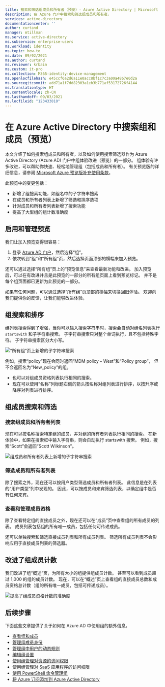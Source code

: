 ```yaml
---
title: 搜索和筛选组成员和所有者（预览）- Azure Active Directory | Microsoft Docs
description: 在 Azure 门户中搜索和筛选组成员和所有者。
services: active-directory
documentationcenter: ''
author: curtand
manager: mtillman
ms.service: active-directory
ms.subservice: enterprise-users
ms.workload: identity
ms.topic: how-to
ms.date: 09/02/2021
ms.author: curtand
ms.reviewer: krbain
ms.custom: it-pro
ms.collection: M365-identity-device-management
ms.openlocfilehash: e45ccf6a2d6a11e0acc8bf1c7c3a00a4867e0d2a
ms.sourcegitcommit: add71a1f7dd82303a1eb3b771af53172726f4144
ms.translationtype: HT
ms.contentlocale: zh-CN
ms.lasthandoff: 09/03/2021
ms.locfileid: "123433010"
---
```

# <a name="search-groups-and-members-preview-in-azure-active-directory"></a>在 Azure Active Directory 中搜索组和成员（预览）

本文介绍了如何搜索组成员和所有者，以及如何使用搜索筛选器作为 Azure Active Directory (Azure AD) 门户中组体验改进（预览）的一部分。 组体验有许多改进，可以帮助你快速、轻松地管理组（包括成员和所有者）。 有关预览版的详细信息，请参阅 [Microsoft Azure 预览版补充使用条款](https://azure.microsoft.com/support/legal/preview-supplemental-terms/)。

此预览中的变更包括：

- 新增了组搜索功能，如组名中的子字符串搜索
- 在成员和所有者列表上新增了筛选和排序选项
- 针对成员和所有者列表新增了搜索功能
- 提高了大型组的组计数准确度

## <a name="enabling-and-managing-the-preview"></a>启用和管理预览

我们让加入预览变得很容易：

  1. 登录 [Azure AD 门户](https://portal.azure.com)，然后选择“组”。
  2. 依次转到“组”和“所有组”页，然后选择页面顶部的横幅来加入预览。

还可以通过选择“所有组”页上的“预览信息”来查看最新功能和改进。 加入预览后，可以在有改进并且是此预览的一部分的所有组页面上看到预览标记。 并不是每个组页面都已更新为此预览的一部分。

如果有任何问题，可以通过选择“所有组”页顶部的横幅来切换回旧体验。 欢迎向我们提供你的反馈，让我们能够改进体验。

## <a name="group-search-and-sorting"></a>组搜索和排序

组列表搜索得到了增强，当你可以输入搜索字符串时，搜索会自动对组名列表执行 `startswith` 和子字符串搜索。 子字符串搜索只对整个单词执行，且不包括特殊字符。 子字符串搜索区分大小写。

![“所有组”页上新增的子字符串搜索](./media/groups-members-owners-search/groups-search-preview.png)

例如，搜索“policy”现在会同时返回“MDM policy – West”和“Policy group”， 但不会返回名为“New_policy”的组。

- 也可以对组成员资格列表执行相同的搜索。
- 现在可以使用“名称”列标题右侧的箭头按名称对组列表进行排序，以按升序或降序对列表进行排序。

## <a name="group-member-search-and-filtering"></a>组成员搜索和筛选

### <a name="search-group-member-and-owner-lists"></a>搜索组成员和所有者列表

现在可以按名称搜索特定组的成员，并对组的所有者列表执行相同的搜索。 在新体验中，如果在搜索框中输入字符串，则会自动执行 startswith 搜索。 例如，搜索“Scott”会返回“Scott Wilkinson”。

![组成员和所有者列表上新增的子字符串搜索](./media/groups-members-owners-search/members-list.png)

### <a name="filter-member-and-owners-list"></a>筛选成员和所有者列表

除了搜索之外，现在还可以按用户类型筛选成员和所有者列表。 此信息是在列表的“用户类型”列中发现的。 因此，可以按成员和来宾筛选列表，以确定组中是否有任何来宾。

### <a name="view-and-manage-membership"></a>查看和管理成员资格

除了查看特定组的直接成员之外，现在还可以在“成员”页中查看组的所有成员的列表。 成员列表包括组的所有唯一成员，包括任何可传递成员。

还可以单独搜索和筛选直接成员列表和所有成员列表。 筛选所有成员列表不会影响应用于直接成员列表的筛选器。

## <a name="improved-group-member-counts"></a>改进了组成员计数

我们改进了组“概述”页，为所有大小的组提供组成员计数。 甚至可以看到成员超过 1,000 的组的成员计数。 现在，可以在“概述”页上查看组的直接成员总数和成员资格总计数（组的所有唯一成员，包括可传递成员）。

![提高了组成员资格计数的准确度](./media/groups-members-owners-search/member-numbers.png)

## <a name="next-steps"></a>后续步骤

下面这些文章提供了关于如何在 Azure AD 中使用组的额外信息。

- [查看组和成员](../fundamentals/active-directory-groups-view-azure-portal.md)
- [管理组成员身份](../fundamentals/active-directory-groups-membership-azure-portal.md)
- [管理组中用户的动态规则](groups-create-rule.md)
- [编辑组设置](../fundamentals/active-directory-groups-settings-azure-portal.md)
- [使用组管理对资源的访问权限](../fundamentals/active-directory-manage-groups.md)
- [使用组管理对 SaaS 应用程序的访问权限](groups-saasapps.md)
- [使用 PowerShell 命令管理组](../enterprise-users/groups-settings-v2-cmdlets.md)
- [将 Azure 订阅添加到 Azure Active Directory](../fundamentals/active-directory-how-subscriptions-associated-directory.md)
